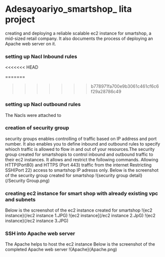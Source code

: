 # Adesayoariyo_smartshop_ lita project
creating and deploying a reliable scalable ec2 instance for smartshop, a mid-sized retail company. It also documents the process of deploying an Apache web server on it.
### setting up Nacl Inbound rules
<<<<<<< HEAD

=======
>>>>>>> b778971fa700e9b3061c461cf6c6f29a28786c49

### setting up Nacl outbound rules
The Nacls were attached to 

### creation of security group
security groups enables controlling of traffic based on IP address and port number. It also enables you to define inbound and outbound rules to specify whioch traffic is allowed to flow in and out of your resources.The security group created for smartshopis to control inbound and outbound traffic to their ec2 instances. It allows and restrict the following commands.
Allowing HTTP(Port80) and HTTPS (Port 443) traffic from the internet
Restricting SSH(Port 22) access to smartshop IP adresss only.
Below is the screenshot of the security group created for smartshop
!{security group detail}(/Security Group.png)




### creating ec2 instance for smart shop with already existing vpc and subnets
 Below is the screenshot of the ec2 instance created for smartshop
 !{ec2 instance}(/ec2 instance 1.JPG)
 !{ec2 instance](/ec2 instance 2.JpG)
 !{ec2 instance}(/ec2 instance 3.JPG) 
 ### SSH into Apache web server
 The Apache helps to host the ec2 instance
Below is the screenshot of the completed Apache web server
!{Apache}(Apache.png)

